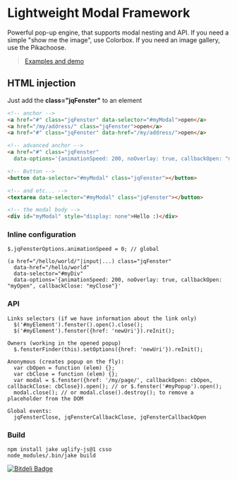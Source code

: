 Lightweight Modal Framework
=============

Powerful pop-up engine, that supports modal nesting and API. If you need a simple "show me the image", use Colorbox. If you need an image gallery, use the Pikachoose.

> [Examples and demo](http://kkamkou.github.com/jqFenster/)

## HTML injection
Just add the **class="jqFenster"** to an element
```html
<!-- anchor -->
<a href="#" class="jqFenster" data-selector="#myModal">open</a>
<a href="/my/address/" class="jqFenster">open</a>
<a href="#" class="jqFenster" data-href="/my/address/">open</a>

<!-- advanced anchor -->
<a href="#" class="jqFenster"
  data-options='{animationSpeed: 200, noOverlay: true, callbackOpen: "myOpen", callbackClose: "myClose"}'>super-puper link</a>

<!-- Button -->
<button data-selector="#myModal" class="jqFenster"></button>

<!-- and etc... -->
<textarea data-selector="#myModal" class="jqFenster"></button>

<!-- the modal body -->
<div id="myModal" style="display: none">Hello :)</div>
```
### Inline configuration
```
$.jqFensterOptions.animationSpeed = 0; // global

(a href="/hello/world/"|input|...) class="jqFenster"
  data-href="/hello/world"
  data-selector="#myDiv"
  data-options='{animationSpeed: 200, noOverlay: true, callbackOpen: "myOpen", callbackClose: "myClose"}'
```

### API
```
Links selectors (if we have information about the link only)
  $('#myElement').fenster().open().close();
  $('#myElement').fenster({href: 'newUri'}).reInit();

Owners (working in the opened popup)
  $.fensterFinder(this).setOptions({href: 'newUri'}).reInit();

Anonymous (creates popup on the fly):
  var cbOpen = function (elem) {};
  var cbClose = function (elem) {};
  var modal = $.fenster({href: '/my/page/', callbackOpen: cbOpen, callbackClose: cbClose}).open(); // or $.fenster('#myPopup').open();
  modal.close(); // or modal.close().destroy(); to remove a placeholder from the DOM

Global events:
  jqFensterClose, jqFensterCallbackClose, jqFensterCallbackOpen
```

### Build
```
npm install jake uglify-js@1 csso
node_modules/.bin/jake build
```

[![Bitdeli Badge](https://d2weczhvl823v0.cloudfront.net/kkamkou/jqfenster/trend.png)](https://bitdeli.com/free "Bitdeli Badge")
